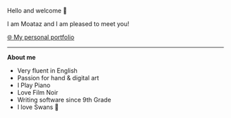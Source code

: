 Hello and welcome 👋

I am Moataz and I am pleased to meet you!

<a href="https://www.moataz.live" rel="noopener noreferrer" target="_blank">🌐 My personal portfolio</a>

___
**About me**
* Very fluent in English
* Passion for hand & digital art
* I Play Piano
* Love Film Noir
* Writing software since 9th Grade
* I love Swans 🦢
